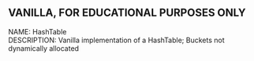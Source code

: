 ## VANILLA, FOR EDUCATIONAL PURPOSES ONLY
NAME: HashTable <br />
DESCRIPTION: Vanilla implementation of a HashTable; Buckets not dynamically allocated
